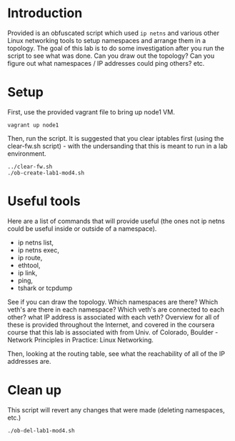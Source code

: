 # Introduction

Provided is an obfuscated script which used `ip netns` and various other Linux networking tools to setup namespaces and arrange them in a topology.  The goal of this lab is to do some investigation after you run the script to see what was done.  Can you draw out the topology?  Can you figure out what namespaces / IP addresses could ping others?  etc.

# Setup

First, use the provided vagrant file to bring up node1 VM.

```
vagrant up node1
```

Then, run the script.  It is suggested that you clear iptables first (using the clear-fw.sh script) - with the undersanding that this is meant to run in a lab environment.

```
../clear-fw.sh
./ob-create-lab1-mod4.sh
```

# Useful tools

Here are a list of commands that will provide useful (the ones not ip netns could be useful inside or outside of a namespace).

- ip netns list, 
- ip netns exec, 
- ip route, 
- ethtool, 
- ip link, 
- ping, 
- tshark or tcpdump 

See if you can draw the topology.  Which namespaces are there?  Which veth's are there in each namespace?  Which veth's are connected to each other? what IP address is associated with each veth?  Overview for all of these is provided throughout the Internet, and covered in the coursera course that this lab is associated with from Univ. of Colorado, Boulder - Network Principles in Practice: Linux Networking.

Then, looking at the routing table, see what the reachability of all of the IP addresses are.

# Clean up

This script will revert any changes that were made (deleting namespaces, etc.)

```
./ob-del-lab1-mod4.sh
```
